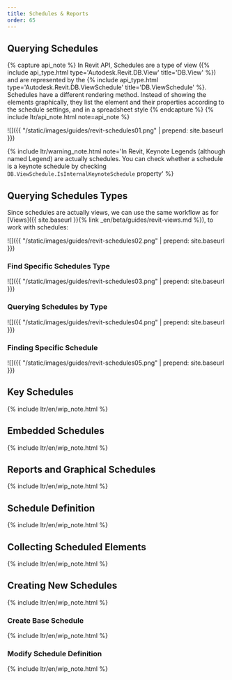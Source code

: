 ```yaml
---
title: Schedules & Reports
order: 65
---
```


## Querying Schedules

{% capture api_note %}
In Revit API, Schedules are a type of view ({% include api_type.html type='Autodesk.Revit.DB.View' title='DB.View' %}) and are represented by the {% include api_type.html type='Autodesk.Revit.DB.ViewSchedule' title='DB.ViewSchedule' %}. Schedules have a different rendering method. Instead of showing the elements graphically, they list the element and their properties according to the schedule settings, and in a spreadsheet style
{% endcapture %}
{% include ltr/api_note.html note=api_note %}

![]({{ "/static/images/guides/revit-schedules01.png" | prepend: site.baseurl }})

{% include ltr/warning_note.html note='In Revit, Keynote Legends (although named Legend) are actually schedules. You can check whether a schedule is a keynote schedule by checking `DB.ViewSchedule.IsInternalKeynoteSchedule` property' %}

## Querying Schedules Types

Since schedules are actually views, we can use the same workflow as for [Views]({{ site.baseurl }}{% link _en/beta/guides/revit-views.md %}), to work with schedules:

![]({{ "/static/images/guides/revit-schedules02.png" | prepend: site.baseurl }})

### Find Specific Schedules Type

![]({{ "/static/images/guides/revit-schedules03.png" | prepend: site.baseurl }})

### Querying Schedules by Type

![]({{ "/static/images/guides/revit-schedules04.png" | prepend: site.baseurl }})

### Finding Specific Schedule

![]({{ "/static/images/guides/revit-schedules05.png" | prepend: site.baseurl }})

## Key Schedules

{% include ltr/en/wip_note.html %}

## Embedded Schedules

{% include ltr/en/wip_note.html %}

## Reports and Graphical Schedules

{% include ltr/en/wip_note.html %}

## Schedule Definition

{% include ltr/en/wip_note.html %}

## Collecting Scheduled Elements

{% include ltr/en/wip_note.html %}

<!-- in order! -->

## Creating New Schedules

{% include ltr/en/wip_note.html %}

### Create Base Schedule

{% include ltr/en/wip_note.html %}

### Modify Schedule Definition

{% include ltr/en/wip_note.html %}
